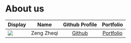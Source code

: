 # About us

Display |    Name    | Github Profile | Portfolio 
--------|:----------:|:--------------:|:---------:
![](https://via.placeholder.com/100.png?text=Photo) | Zeng Zheqi | [Github](https://github.com/adamzzq) | [Portfolio](youtube.com)